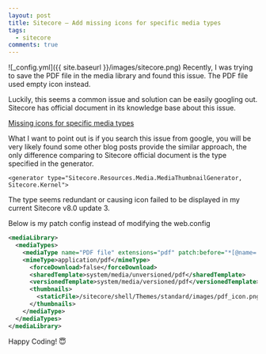 ```yaml
---
layout: post
title: Sitecore – Add missing icons for specific media types
tags:  
  - sitecore
comments: true
---
```


![_config.yml]({{ site.baseurl }}/images/sitecore.png)
Recently, I was trying to save the PDF file in the media library and found this issue. The PDF file used empty icon instead.

Luckily, this seems a common issue and solution can be easily googling out. Sitecore has official document in its knowledge base about this issue.

[Missing icons for specific media types](https://kb.sitecore.net/articles/469199)

What I want to point out is if you search this issue from google, you will be very likely found some other blog posts provide the similar approach, the only difference comparing to Sitecore official document is the type specified in the generator.

```
<generator type="Sitecore.Resources.Media.MediaThumbnailGenerator, Sitecore.Kernel">
```

The type seems redundant or causing icon failed to be displayed in my current Sitecore v8.0 update 3.

Below is my patch config instead of modifying the web.config

```xml
<mediaLibrary>
  <mediaTypes>
    <mediaType name="PDF file" extensions="pdf" patch:before="*[@name='AVI video']" >
    <mimeType>application/pdf</mimeType>
      <forceDownload>false</forceDownload>
      <sharedTemplate>system/media/unversioned/pdf</sharedTemplate>
      <versionedTemplate>system/media/versioned/pdf</versionedTemplate>
      <thumbnails>
        <staticFile>/sitecore/shell/Themes/standard/images/pdf_icon.png</staticFile>
      </thumbnails>
    </mediaType>
  </mediaTypes>
</mediaLibrary>

```

Happy Coding! 😇